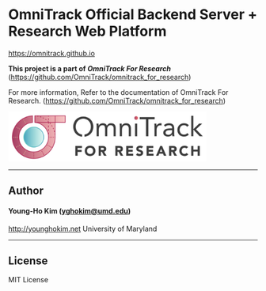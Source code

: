 # OmniTrack Official Backend Server + Research Web Platform
<https://omnitrack.github.io>

**This project is a part of _OmniTrack For Research_** (https://github.com/OmniTrack/omnitrack_for_research)

For more information, Refer to the documentation of OmniTrack For Research. (https://github.com/OmniTrack/omnitrack_for_research)

<img src="https://github.com/OmniTrack/omnitrack_for_research/blob/master/resources/omnitrack_for_research_logo.svg" width=400>

---

## Author

#### Young-Ho Kim (yghokim@umd.edu)
http://younghokim.net
University of Maryland

----

## License
MIT License
